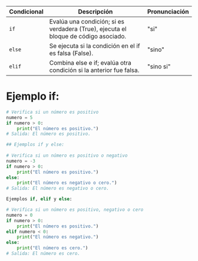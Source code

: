 | Condicional | Descripción                                              | Pronunciación |
|-------------|----------------------------------------------------------|---------------|
| `if`        | Evalúa una condición; si es verdadera (True), ejecuta el bloque de código asociado. | "si"          |
| `else`      | Se ejecuta si la condición en el if es falsa (False).    | "sino"        |
| `elif`      | Combina else e if; evalúa otra condición si la anterior fue falsa. | "sino si"     |


# Ejemplo if:

```python
# Verifica si un número es positivo
numero = 5
if numero > 0:
    print("El número es positivo.")
# Salida: El número es positivo.

## Ejemplos if y else:
 
# Verifica si un número es positivo o negativo
numero = -3
if numero > 0:
    print("El número es positivo.")
else:
    print("El número es negativo o cero.")
# Salida: El número es negativo o cero.

Ejemplos if, elif y else:

# Verifica si un número es positivo, negativo o cero
numero = 0
if numero > 0:
    print("El número es positivo.")
elif numero < 0:
    print("El número es negativo.")
else:
    print("El número es cero.")
# Salida: El número es cero.
